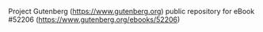 Project Gutenberg (https://www.gutenberg.org) public repository for
eBook #52206 (https://www.gutenberg.org/ebooks/52206)
